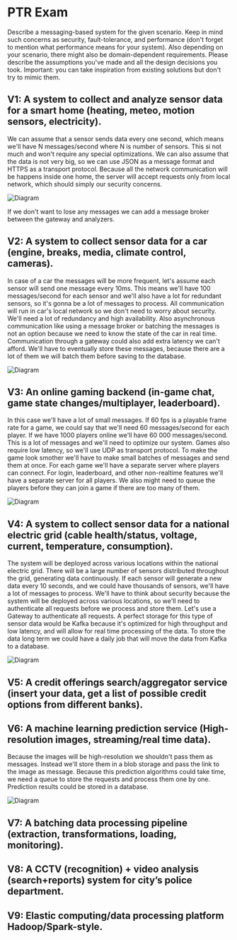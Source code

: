 # PTR Exam

Describe a messaging-based system for the given scenario. Keep in mind such concerns as security, fault-tolerance, and performance (don't forget to mention what performance means for your system). Also depending on your scenario, there might also be domain-dependent requirements. Please describe the assumptions you've made and all the design decisions you took. Important: you can take inspiration from existing solutions but don't try to mimic them.

## V1: A system to collect and analyze sensor data for a smart home (heating, meteo, motion sensors, electricity).

We can assume that a sensor sends data every one second, which means we'll have N messages/second where N is number of sensors. This si not much and won't require any special optimizations. We can also assume that the data is not very big, so we can use JSON as a message format and HTTPS as a transport protocol. Because all the network communication will be happens inside one home, the server will accept requests only from local network, which should simply our security concerns.

![Diagram](https://github.com/Marcel-MD/ptr-exam/blob/main/v1.png)

If we don't want to lose any messages we can add a message broker between the gateway and analyzers.

## V2: A system to collect sensor data for a car (engine, breaks, media, climate control, cameras).

In case of a car the messages will be more frequent, let's assume each sensor will send one message every 10ms. This means we'll have 100 messages/second for each sensor and we'll also have a lot for redundant sensors, so it's gonna be a lot of messages to process. All communication will run in car's local network so we don't need to worry about security. We'll need a lot of redundancy and high availability. Also asynchronous communication like using a message broker or batching the messages is not an option because we need to know the state of the car in real time. Communication through a gateway could also add extra latency we can't afford. We'll have to eventually store these messages, because there are a lot of them we will batch them before saving to the database.

![Diagram](https://github.com/Marcel-MD/ptr-exam/blob/main/v2.png)

## V3: An online gaming backend (in-game chat, game state changes/multiplayer, leaderboard).

In this case we'll have a lot of small messages. If 60 fps is a playable frame rate for a game, we could say that we'll need 60 messages/second for each player. If we have 1000 players online we'll have 60 000 messages/second. This is a lot of messages and we'll need to optimize our system. Games also require low latency, so we'll use UDP as transport protocol. To make the game look smother we'll have to make small batches of messages and send them at once. For each game we'll have a separate server where players can connect. For login, leaderboard, and other non-realtime features we'll have a separate server for all players. We also might need to queue the players before they can join a game if there are too many of them.

![Diagram](https://github.com/Marcel-MD/ptr-exam/blob/main/v3.png)

## V4: A system to collect sensor data for a national electric grid (cable health/status, voltage, current, temperature, consumption).

The system will be deployed across various locations within the national electric grid. There will be a large number of sensors distributed throughout the grid, generating data continuously. If each sensor will generate a new data every 10 seconds, and we could have thousands of sensors, we'll have a lot of messages to process. We'll have to think about security because the system will be deployed across various locations, so we'll need to authenticate all requests before we process and store them. Let's use a Gateway to authenticate all requests. A perfect storage for this type of sensor data would be Kafka because it's optimized for high throughput and low latency, and will allow for real time processing of the data. To store the data long term we could have a daily job that will move the data from Kafka to a database.

![Diagram](https://github.com/Marcel-MD/ptr-exam/blob/main/v4.png)

## V5: A credit offerings search/aggregator service (insert your data, get a list of possible credit options from different banks).

## V6: A machine learning prediction service (High-resolution images, streaming/real time data).

Because the images will be high-resolution we shouldn't pass them as messages. Instead we'll store them in a blob storage and pass the link to the image as message. Because this prediction algorithms could take time, we need a queue to store the requests and process them one by one. Prediction results could be stored in a database.

![Diagram](https://github.com/Marcel-MD/ptr-exam/blob/main/v6.png)

## V7: A batching data processing pipeline (extraction, transformations, loading, monitoring).

## V8: A CCTV (recognition) + video analysis (search+reports) system for city’s police department.

## V9: Elastic computing/data processing platform Hadoop/Spark-style.